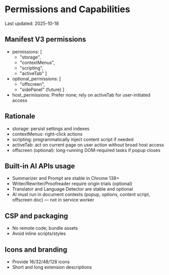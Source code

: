 # Permissions and Capabilities

Last updated: 2025-10-18

## Manifest V3 permissions
- permissions: [
  - "storage",
  - "contextMenus",
  - "scripting",
  - "activeTab"
]
- optional_permissions: [
  - "offscreen",
  - "sidePanel" (future)
]
- host_permissions: Prefer none; rely on activeTab for user-initiated access

## Rationale
- storage: persist settings and indexes
- contextMenus: right-click actions
- scripting: programmatically inject content script if needed
- activeTab: act on current page on user action without broad host access
- offscreen (optional): long-running DOM-required tasks if popup closes

## Built-in AI APIs usage
- Summarizer and Prompt are stable in Chrome 138+
- Writer/Rewriter/Proofreader require origin trials (optional)
- Translator and Language Detector are stable and optional
- AI must run in document contexts (popup, options, content script, offscreen doc) — not in service worker

## CSP and packaging
- No remote code; bundle assets
- Avoid inline scripts/styles

## Icons and branding
- Provide 16/32/48/128 icons
- Short and long extension descriptions
